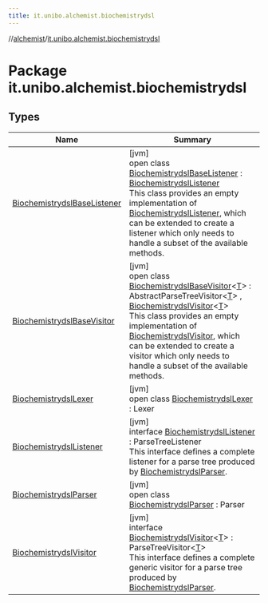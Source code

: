 ```yaml
---
title: it.unibo.alchemist.biochemistrydsl
---
```

//[alchemist](../../index.html)/[it.unibo.alchemist.biochemistrydsl](index.html)



# Package it.unibo.alchemist.biochemistrydsl



## Types


| Name | Summary |
|---|---|
| [BiochemistrydslBaseListener](-biochemistrydsl-base-listener/index.html) | [jvm]<br>open class [BiochemistrydslBaseListener](-biochemistrydsl-base-listener/index.html) : [BiochemistrydslListener](-biochemistrydsl-listener/index.html)<br>This class provides an empty implementation of [BiochemistrydslListener](-biochemistrydsl-listener/index.html), which can be extended to create a listener which only needs to handle a subset of the available methods. |
| [BiochemistrydslBaseVisitor](-biochemistrydsl-base-visitor/index.html) | [jvm]<br>open class [BiochemistrydslBaseVisitor](-biochemistrydsl-base-visitor/index.html)<[T](-biochemistrydsl-base-visitor/index.html)> : AbstractParseTreeVisitor<[T](../it.unibo.alchemist.model.implementations.reactions/-chemical-reaction/index.html)> , [BiochemistrydslVisitor](-biochemistrydsl-visitor/index.html)<[T](../it.unibo.alchemist.model.implementations.reactions/-chemical-reaction/index.html)> <br>This class provides an empty implementation of [BiochemistrydslVisitor](-biochemistrydsl-visitor/index.html), which can be extended to create a visitor which only needs to handle a subset of the available methods. |
| [BiochemistrydslLexer](-biochemistrydsl-lexer/index.html) | [jvm]<br>open class [BiochemistrydslLexer](-biochemistrydsl-lexer/index.html) : Lexer |
| [BiochemistrydslListener](-biochemistrydsl-listener/index.html) | [jvm]<br>interface [BiochemistrydslListener](-biochemistrydsl-listener/index.html) : ParseTreeListener<br>This interface defines a complete listener for a parse tree produced by [BiochemistrydslParser](-biochemistrydsl-parser/index.html). |
| [BiochemistrydslParser](-biochemistrydsl-parser/index.html) | [jvm]<br>open class [BiochemistrydslParser](-biochemistrydsl-parser/index.html) : Parser |
| [BiochemistrydslVisitor](-biochemistrydsl-visitor/index.html) | [jvm]<br>interface [BiochemistrydslVisitor](-biochemistrydsl-visitor/index.html)<[T](-biochemistrydsl-visitor/index.html)> : ParseTreeVisitor<[T](../it.unibo.alchemist.model.implementations.reactions/-chemical-reaction/index.html)> <br>This interface defines a complete generic visitor for a parse tree produced by [BiochemistrydslParser](-biochemistrydsl-parser/index.html). |

